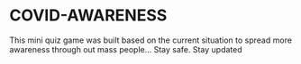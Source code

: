 # COVID-AWARENESS

This mini quiz game was built based on the current situation to spread more awareness through out mass people... Stay safe. Stay updated
